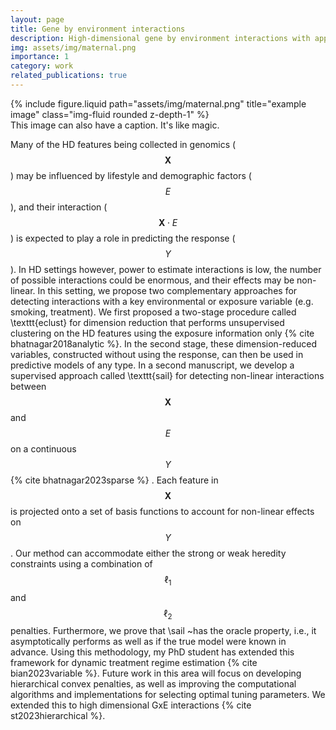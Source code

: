 ```yaml
---
layout: page
title: Gene by environment interactions
description: High-dimensional gene by environment interactions with applications to maternal and child health
img: assets/img/maternal.png
importance: 1
category: work
related_publications: true
---
```



<div class="row">
    <div class="col-sm mt-3 mt-md-0">
        {% include figure.liquid path="assets/img/maternal.png" title="example image" class="img-fluid rounded z-depth-1" %}
    </div>
</div>
<div class="caption">
    This image can also have a caption. It's like magic.
</div>


Many of the HD features being collected in genomics ($$\mathbf{X}$$) may be influenced by lifestyle and demographic factors ($$E$$), and their interaction ($$\mathbf{X} \cdot E$$) is expected to play a role in predicting the response ($$Y$$). In HD settings however, power to estimate interactions is low, the number of possible interactions could be enormous, and their effects may be non-linear. In this setting, we propose two complementary approaches for detecting interactions with a key environmental or exposure variable (e.g. smoking, treatment). We first proposed a two-stage procedure called \texttt{eclust} for dimension reduction that performs unsupervised clustering on the HD features using the exposure information only {% cite bhatnagar2018analytic %}. In the second stage, these dimension-reduced variables, constructed without using the response, can then be used in predictive models of any type. In a second manuscript, we develop a supervised approach called \texttt{sail} for detecting non-linear interactions between $$\mathbf{X}$$ and $$E$$ on a continuous $$Y$$ {% cite bhatnagar2023sparse %} . Each feature in $$\mathbf{X}$$ is projected onto a set of basis functions to account for non-linear effects on $$Y$$. Our method can accommodate either the strong or weak heredity constraints using a combination of $$\ell_1$$ and $$\ell_2$$ penalties. Furthermore, we prove that \sail ~has the oracle property, i.e., it asymptotically performs as well as if the true model were known in advance. Using this methodology, my PhD student has extended this framework for dynamic treatment regime estimation {% cite bian2023variable %}. Future work in this area will focus on developing hierarchical convex penalties, as well as improving the computational algorithms and implementations for selecting optimal tuning parameters. We extended this to high dimensional GxE interactions {% cite st2023hierarchical %}.


